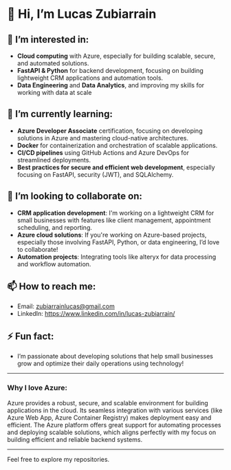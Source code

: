 # 👋 Hi, I’m Lucas Zubiarrain

## 👀 I’m interested in:
- **Cloud computing** with Azure, especially for building scalable, secure, and automated solutions.
- **FastAPI & Python** for backend development, focusing on building lightweight CRM applications and automation tools.
- **Data Engineering** and **Data Analytics**, and improving my skills for working with data at scale

## 🌱 I’m currently learning:
- **Azure Developer Associate** certification, focusing on developing solutions in Azure and mastering cloud-native architectures.
- **Docker** for containerization and orchestration of scalable applications.
- **CI/CD pipelines** using GitHub Actions and Azure DevOps for streamlined deployments.
- **Best practices for secure and efficient web development**, especially focusing on FastAPI, security (JWT), and SQLAlchemy.

## 💞️ I’m looking to collaborate on:
- **CRM application development**: I'm working on a lightweight CRM for small businesses with features like client management, appointment scheduling, and reporting.
- **Azure cloud solutions**: If you're working on Azure-based projects, especially those involving FastAPI, Python, or data engineering, I’d love to collaborate!
- **Automation projects**: Integrating tools like alteryx for data processing and workflow automation.

## 📫 How to reach me:
- Email: zubiarrainlucas@gmail.com
- LinkedIn: https://www.linkedin.com/in/lucas-zubiarrain/

## ⚡ Fun fact:
- I’m passionate about developing solutions that help small businesses grow and optimize their daily operations using technology!
  
---

### Why I love Azure:
Azure provides a robust, secure, and scalable environment for building applications in the cloud. Its seamless integration with various services (like Azure Web App, Azure Container Registry) makes deployment easy and efficient. The Azure platform offers great support for automating processes and deploying scalable solutions, which aligns perfectly with my focus on building efficient and reliable backend systems.

---

Feel free to explore my repositories.
